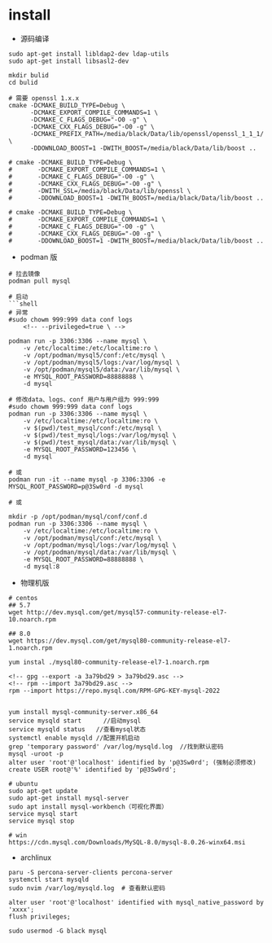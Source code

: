 # install

- 源码编译
```shell
sudo apt-get install libldap2-dev ldap-utils
sudo apt-get install libsasl2-dev

mkdir bulid
cd bulid

# 需要 openssl 1.x.x
cmake -DCMAKE_BUILD_TYPE=Debug \
      -DCMAKE_EXPORT_COMPILE_COMMANDS=1 \
      -DCMAKE_C_FLAGS_DEBUG="-O0 -g" \
      -DCMAKE_CXX_FLAGS_DEBUG="-O0 -g" \
      -DCMAKE_PREFIX_PATH=/media/black/Data/lib/openssl/openssl_1_1_1/ \
      -DDOWNLOAD_BOOST=1 -DWITH_BOOST=/media/black/Data/lib/boost ..

# cmake -DCMAKE_BUILD_TYPE=Debug \
#       -DCMAKE_EXPORT_COMPILE_COMMANDS=1 \
#       -DCMAKE_C_FLAGS_DEBUG="-O0 -g" \
#       -DCMAKE_CXX_FLAGS_DEBUG="-O0 -g" \
#       -DWITH_SSL=/media/black/Data/lib/openssl \
#       -DDOWNLOAD_BOOST=1 -DWITH_BOOST=/media/black/Data/lib/boost ..

# cmake -DCMAKE_BUILD_TYPE=Debug \
#       -DCMAKE_EXPORT_COMPILE_COMMANDS=1 \
#       -DCMAKE_C_FLAGS_DEBUG="-O0 -g" \
#       -DCMAKE_CXX_FLAGS_DEBUG="-O0 -g" \
#       -DDOWNLOAD_BOOST=1 -DWITH_BOOST=/media/black/Data/lib/boost ..
```

- podman 版
```shell
# 拉去镜像
podman pull mysql

# 启动
```shell
# 异常
#sudo chowm 999:999 data conf logs
    <!-- --privileged=true \ -->

podman run -p 3306:3306 --name mysql \
    -v /etc/localtime:/etc/localtime:ro \
    -v /opt/podman/mysql5/conf:/etc/mysql \
    -v /opt/podman/mysql5/logs:/var/log/mysql \
    -v /opt/podman/mysql5/data:/var/lib/mysql \
    -e MYSQL_ROOT_PASSWORD=88888888 \
    -d mysql

# 修改data、logs、conf 用户与用户组为 999:999
#sudo chowm 999:999 data conf logs
podman run -p 3306:3306 --name mysql \
    -v /etc/localtime:/etc/localtime:ro \
    -v $(pwd)/test_mysql/conf:/etc/mysql \
    -v $(pwd)/test_mysql/logs:/var/log/mysql \
    -v $(pwd)/test_mysql/data:/var/lib/mysql \
    -e MYSQL_ROOT_PASSWORD=123456 \
    -d mysql

# 或
podman run -it --name mysql -p 3306:3306 -e MYSQL_ROOT_PASSWORD=p@3Sw0rd -d mysql

# 或

mkdir -p /opt/podman/mysql/conf/conf.d
podman run -p 3306:3306 --name mysql \
    -v /etc/localtime:/etc/localtime:ro \
    -v /opt/podman/mysql/conf:/etc/mysql \
    -v /opt/podman/mysql/logs:/var/log/mysql \
    -v /opt/podman/mysql/data:/var/lib/mysql \
    -e MYSQL_ROOT_PASSWORD=88888888 \
    -d mysql:8
```

- 物理机版
```shell
# centos
## 5.7
wget http://dev.mysql.com/get/mysql57-community-release-el7-10.noarch.rpm

## 8.0
wget https://dev.mysql.com/get/mysql80-community-release-el7-1.noarch.rpm

yum instal ./mysql80-community-release-el7-1.noarch.rpm 

<!-- gpg --export -a 3a79bd29 > 3a79bd29.asc -->
<!-- rpm --import 3a79bd29.asc -->
rpm --import https://repo.mysql.com/RPM-GPG-KEY-mysql-2022


yum install mysql-community-server.x86_64 
service mysqld start      //启动mysql 
service mysqld status   //查看mysql状态 
systemctl enable mysqld //配置开机启动 
grep 'temporary password' /var/log/mysqld.log  //找到默认密码
mysql -uroot -p
alter user 'root'@'localhost' identified by 'p@3Sw0rd'; (强制必须修改)
create USER root@'%' identified by 'p@3Sw0rd';

# ubuntu
sudo apt-get update 
sudo apt-get install mysql-server 
sudo apt install mysql-workbench（可视化界面） 
service mysql start 
service mysql stop 

# win
https://cdn.mysql.com/Downloads/MySQL-8.0/mysql-8.0.26-winx64.msi 
```


- archlinux
```shell
paru -S percona-server-clients percona-server
systemctl start mysqld
sudo nvim /var/log/mysqld.log  # 查看默认密码

alter user 'root'@'localhost' identified with mysql_native_password by 'xxxx';
flush privileges;

sudo usermod -G black mysql
```
